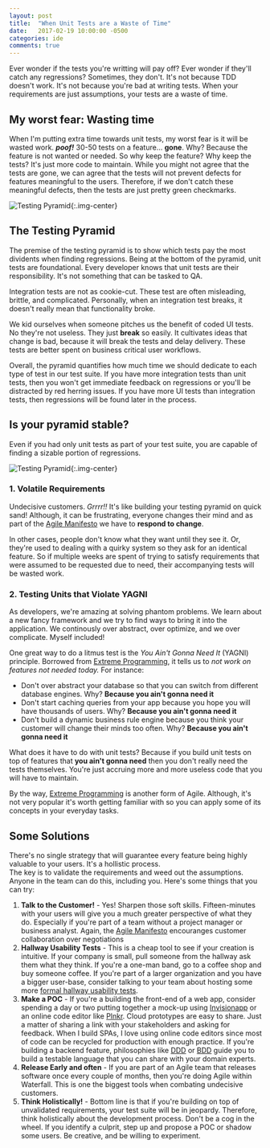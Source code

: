 ```yaml
---
layout: post
title:  "When Unit Tests are a Waste of Time"
date:   2017-02-19 10:00:00 -0500
categories: ide
comments: true
---
```


Ever wonder if the tests you're writting will pay off? Ever wonder if they'll catch any regressions? Sometimes, they don't. It's not because TDD doesn't work. It's not because you're bad at writing tests. 
When your requirements are just assumptions, your tests are a waste of time.

## My worst fear: Wasting time
When I'm putting extra time towards unit tests, my worst fear is it will be wasted work. **_poof!_** 30-50 tests on a feature... **gone**. Why? Because the feature is not wanted or needed. 
So why keep the feature? Why keep the tests? It's just more code to maintain.
While you might not agree that the tests are gone, we can agree that the tests will not prevent defects for features meaningful to the users.
Therefore, if we don't catch these meaningful defects, then the tests are just pretty green checkmarks.

![Testing Pyramid]({{site.url}}//assets/TestingPyramid.png){:.img-center}

## The Testing Pyramid

The premise of the testing pyramid is to show which tests pay the most dividents when finding regressions. Being at the bottom of the pyramid, unit tests are foundational. Every developer knows that unit tests are their responsibility. 
It's not something that can be tasked to QA.

Integration tests are not as cookie-cut. These test are often misleading, brittle, and complicated. Personally, when an integration test breaks, it doesn't really mean that functionality broke. 

We kid ourselves when someone pitches us the benefit of coded UI tests. No they're not useless. They just **break** so easily. It cultivates ideas that change is bad, because it will break the tests and delay delivery. 
These tests are better spent on business critical user workflows.

Overall, the pyramid quantifies how much time we should dedicate to each type of test in our test suite. 
If you have more integration tests than unit tests, then you won't get immediate feedback on regressions or you'll be distracted by red herring issues. 
If you have more UI tests than integration tests, then regressions will be found later in the process.

## Is your pyramid stable?

Even if you had only unit tests as part of your test suite, you are capable of finding a sizable portion of regressions. 

![Testing Pyramid]({{site.url}}//assets/TestingPyramidWithCustomerValue.png){:.img-center}

### 1. Volatile Requirements

Undecisive customers. _Grrrr!!_ It's like building your testing pyramid on quick sand!
Although, it can be frustrating, everyone changes their mind and as part of the [Agile Manifesto](http://agilemanifesto.org/) we have to **respond to change**.

In other cases, people don't know what they want until they see it. Or, they're used to dealing with a quirky system so they ask for an identical feature.
So if multiple weeks are spent of trying to satisfy requirements that were assumed to be requested due to need, their accompanying tests will be wasted work.

### 2. Testing Units that Violate YAGNI

As developers, we're amazing at solving phantom problems. We learn about a new fancy framework and we try to find ways to bring it into the application. 
We continously over abstract, over optimize, and we over complicate. Myself included!

One great way to do a litmus test is the _You Ain't Gonna Need It_ (YAGNI) principle. Borrowed from [Extreme Programming](https://en.wikipedia.org/wiki/Extreme_programming), it tells us to *not work on features not needed today.*
For instance:

- Don't over abstract your database so that you can switch from different database engines. Why? **Because you ain't gonna need it**
- Don't start caching queries from your app because you hope you will have thousands of users. Why? **Because you ain't gonna need it** 
- Don't build a dynamic business rule engine because you think your customer will change their minds too often. Why? **Because you ain't gonna need it**

What does it have to do with unit tests? Because if you build unit tests on top of features that **you ain't gonna need** then you don't really need the tests themselves.
You're just accruing more and more useless code that you will have to maintain.

By the way, [Extreme Programming](https://en.wikipedia.org/wiki/Extreme_programming) is another form of Agile. Although, it's not very popular it's worth getting familiar with so you can apply some of its concepts 
in your everyday tasks.

## Some Solutions

There's no single strategy that will guarantee every feature being highly valuable to your users. It's a hollistic process.  
The key is to validate the requirements and weed out the assumptions. Anyone in the team can do this, including you.
Here's some things that you can try:

1. **Talk to the Customer!** - Yes! Sharpen those soft skills. 
    Fifteen-minutes with your users will give you a much greater perspective of what they do. Especially if you're part of a team without a project manager or business analyst. 
    Again, the [Agile Manifesto](http://agilemanifesto.org/) encouranges customer collaboration over negotiations
2. **Hallway Usability Tests** - This is a cheap tool to see if your creation is intuitive. If your company is small, pull someone from the hallway ask them what they think. 
    If you're a one-man band, go to a coffee shop and buy someone coffee. If you're part of a larger organization and you have a bigger user-base, consider talking to your team about hosting some more [formal hallway usability tests](https://www.digitalgov.gov/2014/02/19/10-tips-for-better-hallway-usability-testing/). 
3. **Make a POC** - If you're a building the front-end of a web app, consider spending a day or two putting together a mock-up using [Invisionapp](https://www.invisionapp.com/) or an online code editor like [Plnkr](http://plnkr.co/).
    Cloud prototypes are easy to share. Just a matter of sharing a link with your stakeholders and asking for feedback. When I build SPAs, I love using online code editors since most of code can be recycled for production with enough practice.
    If you're building a backend feature, philosophies like [DDD](https://en.wikipedia.org/wiki/Domain-driven_design) or [BDD](https://en.wikipedia.org/wiki/Behavior-driven_development) guide you to build a testable language that you can share with your domain experts. 
4. **Release Early and often** - If you are part of an Agile team that releases software once every couple of months, then you're doing Agile within Waterfall. 
    This is one the biggest tools when combating undecisive customers. 
5. **Think Holistically!** - Bottom line is that if you're building on top of unvalidated requirements, your test suite will be in jeopardy. Therefore, think holistically about the development process. Don't be a cog in the wheel.
    If you identify a culprit, step up and propose a POC or shadow some users. Be creative, and be willing to experiment. 




